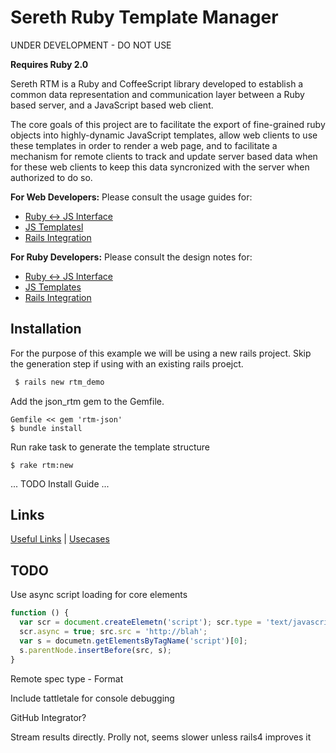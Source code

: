 # Sereth Ruby Template Manager

UNDER DEVELOPMENT - DO NOT USE

**Requires Ruby 2.0**

Sereth RTM is a Ruby and CoffeeScript library developed to establish a common data representation and communication 
layer between a Ruby based server, and a JavaScript based web client.

The core goals of this project are to facilitate the export of fine-grained ruby objects into highly-dynamic
JavaScript templates, allow web clients to use these templates in order to render a web page, and to facilitate a mechanism for remote clients to track and update server based data when
for these web clients to keep this data syncronized with the server when authorized to do so.

**For Web Developers:** Please consult the usage guides for:
* [Ruby &harr; JS Interface](docs/usage.tunnel.md)
* [JS Templatesl](docs/usage.template.md)
* [Rails Integration](docs/usage.rails.md)

**For Ruby Developers:** Please consult the design notes for:
* [Ruby &harr; JS Interface](docs/design.tunnel.md)
* [JS Templates](docs/design.template.md)
* [Rails Integration](docs/design.rails.md)

## Installation

For the purpose of this example we will be using a new rails project. Skip the
generation step if using with an existing rails proejct.

```bash
 $ rails new rtm_demo
```

Add the json_rtm gem to the Gemfile.

```
Gemfile << gem 'rtm-json'
$ bundle install
```

Run rake task to generate the template structure
```
$ rake rtm:new
```

... TODO Install Guide ...

## Links
[Useful Links](docs/cool-links.md) | [Usecases](docs/usecases.md)

## TODO
Use async script loading for core elements

```javascript
function () {
  var scr = document.createElemetn('script'); scr.type = 'text/javascript';
  scr.async = true; src.src = 'http://blah';
  var s = documetn.getElementsByTagName('script')[0];
  s.parentNode.insertBefore(src, s);
}
```

Remote spec type - Format

Include tattletale for console debugging

GitHub Integrator?

Stream results directly. Prolly not, seems slower unless rails4 improves it